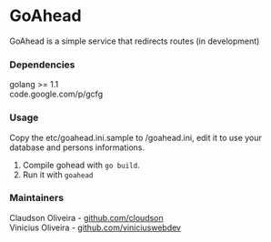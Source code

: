 GoAhead
=================

GoAhead is a simple service that redirects routes (in development)
### Dependencies 
golang >= 1.1   
code.google.com/p/gcfg


### Usage
Copy the etc/goahead.ini.sample to /goahead.ini, edit it to use your database and persons informations.  
1. Compile gohead with `go build`.  
2. Run it with `goahead` 


### Maintainers

Claudson Oliveira - [github.com/cloudson](github.com/cloudson)  
Vinicius Oliveira - [github.com/viniciuswebdev](github.com/viniciuswebdev)